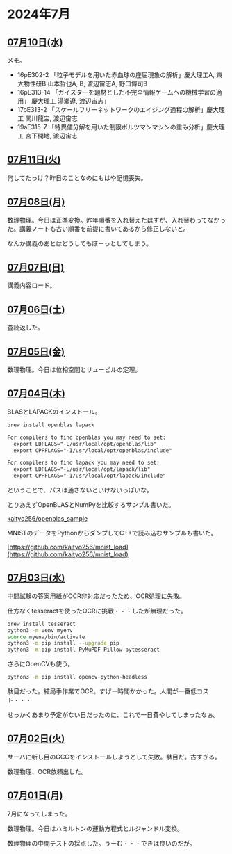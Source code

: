 # 2024年7月

## [07月10日(水)](#10) <a id="10"></a>

メモ。

* 16pE302-2 「粒子モデルを用いた赤血球の座屈現象の解析」慶大理工A, 東大物性研B
山本哲也A, B, 渡辺宙志A, 野口博司B
* 16pE313-14 「ガイスターを題材とした不完全情報ゲームへの機械学習の適用」 慶大理工 湯瀬遼, 渡辺宙志」
* 17pE313-2 「スケールフリーネットワークのエイジング過程の解析」慶大理工 関川龍宝, 渡辺宙志
* 19aE315-7 「特異値分解を用いた制限ボルツマンマシンの重み分析」慶大理工 宮下開地, 渡辺宙志

## [07月11日(火)](#11) <a id="11"></a>

何してたっけ？昨日のことなのにもはや記憶喪失。

## [07月08日(月)](#08) <a id="08"></a>

数理物理。今日は正準変換。昨年順番を入れ替えたはずが、入れ替わってなかった。講義ノートも古い順番を前提に書いてあるから修正しないと。

なんか講義のあとはどうしてもぼーっとしてしまう。

## [07月07日(日)](#07) <a id="07"></a>

講義内容ロード。

## [07月06日(土)](#06) <a id="06"></a>

査読返した。

## [07月05日(金)](#05) <a id="05"></a>

数理物理。今日は位相空間とリュービルの定理。

## [07月04日(木)](#04) <a id="04"></a>

BLASとLAPACKのインストール。

```sh
brew install openblas lapack
```

```txt
For compilers to find openblas you may need to set:
  export LDFLAGS="-L/usr/local/opt/openblas/lib"
  export CPPFLAGS="-I/usr/local/opt/openblas/include"

For compilers to find lapack you may need to set:
  export LDFLAGS="-L/usr/local/opt/lapack/lib"
  export CPPFLAGS="-I/usr/local/opt/lapack/include"
```

ということで、パスは通さないといけないっぽいな。

とりあえずOpenBLASとNumPyを比較するサンプル書いた。

[kaityo256/openblas_sample](https://github.com/kaityo256/openblas_sample)

MNISTのデータをPythonからダンプしてC++で読み込むサンプルも書いた。

[https://github.com/kaityo256/mnist_load](https://github.com/kaityo256/mnist_load)

## [07月03日(水)](#03) <a id="03"></a>

中間試験の答案用紙がOCR非対応だったため、OCR処理に失敗。

仕方なくtesseractを使ったOCRに挑戦・・・したが無理だった。

```sh
brew install tesseract
python3 -m venv myenv
source myenv/bin/activate
python3 -m pip install --upgrade pip
python3 -m pip install PyMuPDF Pillow pytesseract
```

さらにOpenCVも使う。

```sh
python3 -m pip install opencv-python-headless
```

駄目だった。結局手作業でOCR。すげー時間かかった。人間が一番低コスト・・・

せっかくあまり予定がない日だったのに、これで一日費やしてしまったなぁ。

## [07月02日(火)](#02) <a id="02"></a>

サーバに新し目のGCCをインストールしようとして失敗。駄目だ。古すぎる。

数理物理、OCR依頼出した。

## [07月01日(月)](#01) <a id="01"></a>

7月になってしまった。

数理物理。今日はハミルトンの運動方程式とルジャンドル変換。

数理物理の中間テストの採点した。うーむ・・・できは良いのだが。
